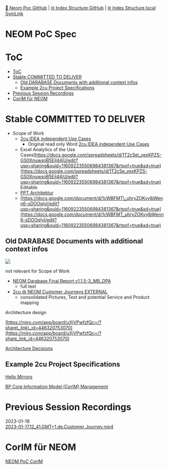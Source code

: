[📁 Neom Poc GitHub](/cerulean-circle-unlimited-2cu/product/development/2cu-custom-development/neom-poc.md) | [🌐 Index Structure GitHub](/cerulean-circle-unlimited-2cu/product/development/2cu-custom-development/neom-poc/neom-poc-spec.entry.md) | [🌐 Index Structure local SymLink](./neom-poc-spec.entry.entry.md)

# NEOM PoC Spec

# ToC

- [ToC](#toc)
- [Stable COMMITTED TO DELIVER](#stable-committed-to-deliver)
  - [Old DARABASE Documents with additional context infos](#old-darabase-documents-with-additional-context-infos)
  - [Example 2cu Project Specifications](#example-2cu-project-specifications)
- [Previous Session Recordings](#previous-session-recordings)
- [CorIM für NEOM](#corim-fr-neom)

# Stable COMMITTED TO DELIVER

- Scope of Work
  - [2cu IDEA independent Use Cases](../../../../../2cu.atlassian.net/wiki/spaces/CCU/pages/1851916351/2cu_IDEA_independent_Use_Cases.md)
    - Original read only Word [2cu IDEA independent Use Cases](https://1drv.ms/w/s!AtrdisPqy66rjSUWNsuAbqTSVL6n)
  - Excel Analytics of the Use Cases[https://docs.google.com/spreadsheets/d/1T2cSe\_vexKPZS-GS0XnuwsnB5Ejl44jU/edit?usp=sharing&ouid=116092235506984381367&rtpof=true&sd=true](https://docs.google.com/spreadsheets/d/1T2cSe_vexKPZS-GS0XnuwsnB5Ejl44jU/edit?usp=sharing&ouid=116092235506984381367&rtpof=true&sd=true) Editable
  - [PPT Architektur](https://1drv.ms/p/s!AtrdisPqy66rjS8Dvg9IPU0DZn9d)
  - [https://docs.google.com/document/d/1cWBFMT\_uhryZOKvylbWenn6-sDOOqlyI/edit?usp=sharing&ouid=116092235506984381367&rtpof=true&sd=true](https://docs.google.com/document/d/1cWBFMT_uhryZOKvylbWenn6-sDOOqlyI/edit?usp=sharing&ouid=116092235506984381367&rtpof=true&sd=true)

## Old DARABASE Documents with additional context infos

![](https://2cu.atlassian.net/wiki/images/icons/grey_arrow_down.png)

not relevant for Scope of Work

- [NEOM Darabase Final Report v1.1.5-3\_MB\_DPA](https://1drv.ms/w/s!AtrdisPqy66rjRkllH9KXqmshr9K)
  - full text
- [2cu @ NEOM Customer Journeys EXTERNAL](https://1drv.ms/w/s!AtrdisPqy66rjR01i6Xk4PTw8VCt)
  - consolidated Pictures, Text and potential Service and Product mapping

Architecture design

[https://miro.com/app/board/uXjVPwfzfQc=/?share\_link\_id=446320753070](https://miro.com/app/board/uXjVPwfzfQc=/?share_link_id=446320753070)

[Architecture Decisions](../../../../../2cu.atlassian.net/wiki/spaces/CCU/pages/1895759935/Architecture_Decisions.md)

## Example 2cu Project Specifications

[Hello Mirrors](../../../../../cerulean-circle-unlimited-2cu/customer/sales/hello-mirrors.md)

[BP Core Information Model (CorIM) Management](../../../../../cerulean-circle-unlimited-2cu/governance/eam/business-processes/bp-core-information-model-corim-management.md)

# Previous Session Recordings

2023-01-18  
[2023-01-17.12\_41.GMT+1.de.Customer Journey.mp4](https://dev.wo-da.de/RAW/CC%20Videos/NEOM/Meetings/de.2023-01-17.12_41.GMT+1.Customer%20Journey.mp4)

# CorIM für NEOM

[NEOM PoC CorIM](../../../../../2cu.atlassian.net/wiki/spaces/CCU/pages/1899692050/NEOM_PoC_CorIM.md)
